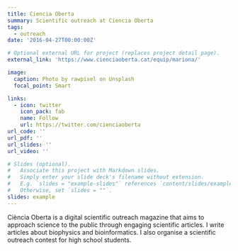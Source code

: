 ```yaml
---
title: Ciencia Oberta
summary: Scientific outreach at Ciencia Oberta
tags:
  - outreach
date: '2016-04-27T00:00:00Z'

# Optional external URL for project (replaces project detail page).
external_link: 'https://www.cienciaoberta.cat/equip/mariona/'

image:
  caption: Photo by rawpixel on Unsplash
  focal_point: Smart

links:
  - icon: twitter
    icon_pack: fab
    name: Follow
    url: https://twitter.com/cienciaoberta
url_code: ''
url_pdf: ''
url_slides: ''
url_video: ''

# Slides (optional).
#   Associate this project with Markdown slides.
#   Simply enter your slide deck's filename without extension.
#   E.g. `slides = "example-slides"` references `content/slides/example-slides.md`.
#   Otherwise, set `slides = ""`.
slides: example
---
```


Ciència Oberta is a digital scientific outreach magazine that aims to approach science to the public through engaging scientific articles. I write articles about biophysics and bioinformatics. I also organise a scientific outreach contest for high school students.
